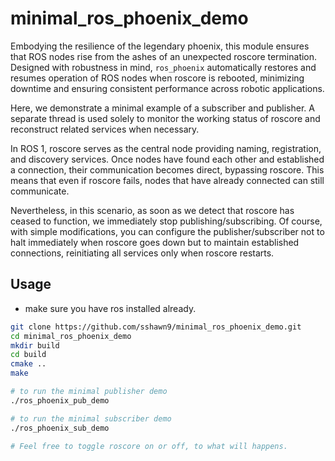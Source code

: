 # minimal_ros_phoenix_demo
Embodying the resilience of the legendary phoenix, this module ensures that ROS nodes rise from the ashes of an unexpected roscore termination. Designed with robustness in mind, `ros_phoenix` automatically restores and resumes operation of ROS nodes when roscore is rebooted, minimizing downtime and ensuring consistent performance across robotic applications.

Here, we demonstrate a minimal example of a subscriber and publisher. A separate thread is used solely to monitor the working status of roscore and reconstruct related services when necessary.

In ROS 1, roscore serves as the central node providing naming, registration, and discovery services. Once nodes have found each other and established a connection, their communication becomes direct, bypassing roscore. This means that even if roscore fails, nodes that have already connected can still communicate.

Nevertheless, in this scenario, as soon as we detect that roscore has ceased to function, we immediately stop publishing/subscribing. Of course, with simple modifications, you can configure the publisher/subscriber not to halt immediately when roscore goes down but to maintain established connections, reinitiating all services only when roscore restarts.

## Usage
- make sure you have ros installed already.
```bash
git clone https://github.com/sshawn9/minimal_ros_phoenix_demo.git
cd minimal_ros_phoenix_demo
mkdir build
cd build
cmake ..
make

# to run the minimal publisher demo
./ros_phoenix_pub_demo

# to run the minimal subscriber demo
./ros_phoenix_sub_demo

# Feel free to toggle roscore on or off, to what will happens.
```
